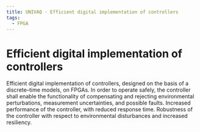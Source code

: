 ```yaml
---
title: UNIVAQ - Efficient digital implementation of controllers
tags:
  - FPGA
---
```


# Efficient digital implementation of controllers

Efficient digital implementation of controllers, designed on the basis of a discrete–time models, on FPGAs.
In order to operate safely, the controller shall enable the functionality of compensating and rejecting environmental perturbations, measurement uncertainties, and possible faults.
Increased performance of the controller, with reduced response time.
Robustness of the controller with respect to environmental disturbances and increased resiliency.

